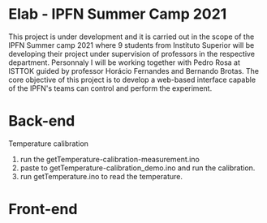 # Elab - IPFN Summer Camp 2021
This project is under development and it is carried out in the scope of the IPFN Summer camp 2021 where 9 students from Instituto Superior will be developing their project under supervision of professors in the respective department.
Personnaly I will be working together with Pedro Rosa at ISTTOK guided by professor Horácio Fernandes and Bernando Brotas.
The core objective of this project is to develop a web-based interface capable of the IPFN's teams can control and perform the experiment.

# Back-end
Temperature calibration
 1. run the getTemperature-calibration-measurement.ino
 2. paste to getTemperature-calibration_demo.ino and run the calibration.
 3. run getTemperature.ino to read the temperature. 

# Front-end




